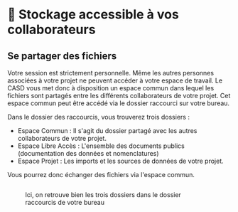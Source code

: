 # 💾 Stockage accessible à vos collaborateurs

## Se partager des fichiers

Votre session est strictement personnelle. Même les autres personnes associées à votre projet ne peuvent accéder à votre espace de travail. Le CASD vous met donc à disposition un espace commun dans lequel les fichiers sont partagés entre les différents collaborateurs de votre projet. Cet espace commun peut être accédé via le dossier raccourci sur votre bureau.

Dans le dossier des raccourcis, vous trouverez trois dossiers :

* Espace Commun : Il s'agit du dossier partagé avec les autres collaborateurs de votre projet.
* Espace Libre Accès : L'ensemble des documents publics (documentation des données et nomenclatures)
* Espace Projet : Les imports et les sources de données de votre projet.

Vous pourrez donc échanger des fichiers via l'espace commun.

<figure><img src="../.gitbook/assets/Espace partagé.PNG" alt=""><figcaption><p>Ici, on retrouve bien les trois dossiers dans le dossier raccourcis de votre bureau</p></figcaption></figure>
